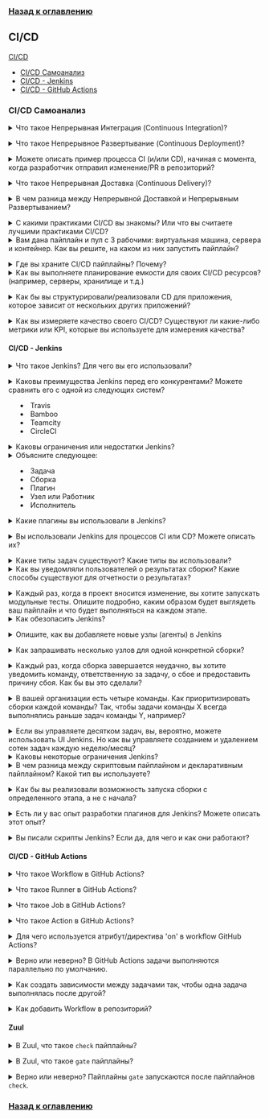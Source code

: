 ### [Назад к оглавлению](/DevQuestions/README.md)
## CI/CD

[CI/CD](#cicd)
   - [CI/CD Самоанализ](#cicd-самоанализ)
   - [CI/CD - Jenkins](#cicd---jenkins)
   - [CI/CD - GitHub Actions](#cicd---github-actions)

### CI/CD Самоанализ

<details>
<summary>Что такое Непрерывная Интеграция (Continuous Integration)?</summary><br><b>

Практика разработки, при которой разработчики часто интегрируют код в общий репозиторий. Это может варьироваться от нескольких изменений каждый день или неделю до нескольких изменений за один час на больших проектах.

Каждое изменение кода (патч) проверяется, чтобы убедиться, что оно безопасно для слияния. В настоящее время это обычная практика тестировать изменение с помощью автоматизированной сборки, которая обеспечивает возможность интеграции кода. Это может быть одна сборка, которая запускает несколько тестов на разных уровнях (юнит-тесты, функциональные тесты и т.д.), или несколько отдельных сборок, которые должны пройти все или некоторые тесты для того, чтобы изменение было слито в репозиторий.
</b></details>

<details>
<summary>Что такое Непрерывное Развертывание (Continuous Deployment)?</summary><br><b>

Стратегия разработки, используемая разработчиками для автоматического развертывания программного обеспечения в продуктивной среде, при этом любое изменение кода должно проходить через фазу автоматизированного тестирования. Только когда это успешно, выпуск считается готовым для продуктивной среды. Это исключает любое человеческое взаимодействие и должно быть реализовано только после настройки производственных конвейеров с мониторингом и отчетностью в реальном времени о развернутых активах. Если будут обнаружены какие-либо проблемы в продуктивной среде, должно быть просто откатиться к предыдущему рабочему состоянию.

Для получения дополнительной информации, пожалуйста, прочитайте [здесь](https://www.atlassian.com/continuous-delivery/continuous-deployment).
</b></details>

<details>
<summary>Можете описать пример процесса CI (и/или CD), начиная с момента, когда разработчик отправил изменение/PR в репозиторий?</summary><br><b>

Существует множество ответов на этот вопрос, так как процессы CI различаются в зависимости от используемых технологий и типа проекта, в который было отправлено изменение. Такие процессы могут включать одну или несколько из следующих стадий:

* Компиляция 
* Сборка
* Установка
* Конфигурация
* Обновление
* Тестирование

Пример одного возможного ответа:

Разработчик отправил pull request к проекту. PR (pull request) инициировал две задачи (или одну комбинированную задачу). Одна задача для выполнения линтингового теста на изменение и вторая задача для сборки пакета, который включает отправленное изменение, и выполнения нескольких API/сценарных тестов с использованием этого пакета. Как только все тесты прошли и изменение было одобрено поддержкой/основной командой, оно сливается/отправляется в репозиторий. Если некоторые тесты не прошли, изменение не будет разрешено для слияния/отправки в репозиторий.

Совершенно другой ответ или процесс CI может описать, как разработчик отправляет код в репозиторий, после чего запускается рабочий процесс, чтобы собрать образ контейнера и отправить его в реестр. Как только в реестре, кластер k8s применяет новые изменения.
</b></details>

<details>
<summary>Что такое Непрерывная Доставка (Continuous Delivery)?</summary><br><b>

Стратегия разработки, используемая для частой доставки кода в QA и Ops для тестирования. Это подразумевает наличие промежуточной зоны, которая имеет функции, подобные производственным, где изменения могут быть приняты в продукцию только после ручного обзора. Из-за этого человеческого вовлечения, обычно есть временной лаг между выпуском и обзором, что делает его медленным и подверженным ошибкам по сравнению с непрерывным развертыванием.

Для получения дополнительной информации, пожалуйста, прочитайте [здесь](https://www.atlassian.com/continuous-delivery/continuous-deployment).
</b></details>

<details>
<summary>В чем разница между Непрерывной Доставкой и Непрерывным Развертыванием?</summary><br><b>

Обе концепции охватывают один и тот же процесс развертывания изменений, которые были собраны и/или протестированы в CI-пipelines.<br>
Разница между ними заключается в том, что Непрерывная Доставка не является полностью автоматизированным процессом, в отличие от Непрерывного Развертывания, где каждое изменение, протестированное в процессе, в конечном итоге разворачивается в продуктивной среде. В непрерывной доставке кто-то либо одобряет процесс развертывания, либо сам процесс развертывания основывается на ограничениях и условиях (например, временные ограничения развертывания каждую неделю/месяц...).
</b></details>

<details>
<summary>С какими практиками CI/CD вы знакомы? Или что вы считаете лучшими практиками CI/CD?</summary><br><b>

* Часто коммитить и тестировать.
* Тестовая/промежуточная среда должна быть клонированием производственной среды.
* Очищайте свои среды (например, ваши CI/CD пайплайны могут создать много ресурсов. Они также должны заботиться о очистке всего, что они создали).
* CI/CD пайплайны должны давать одинаковые результаты как при удаленном, так и при локальном выполнении.
* Рассматривайте CI/CD как еще одно приложение в вашей организации, а не как "клейкий" код.
* Запросные среды вместо заранее выделенных ресурсов для целей CI/CD.
* Этапы/задачи пайплайнов должны быть общими между приложениями или микросервисами (не переизобретайте общие задачи, такие как "клонирование проекта").
</b></details>

<details>
<summary>Вам дана пайплайн и пул с 3 рабочими: виртуальная машина, сервера и контейнер. Как вы решите, на каком из них запустить пайплайн?</summary><br><b>

Решение о том, какой тип рабочего (виртуальная машина, "bare-metal" или контейнер) использовать для запуска пайплайна, будет зависеть от нескольких факторов, включая природу пайплайна, требования к разрабатываемому программному обеспечению, доступные ресурсы и специфические цели и ограничения процесса разработки и развертывания. Вот некоторые соображения, которые могут помочь в принятии решения:

1. Требования пайплайна
2. Доступность ресурсов
3. Масштабируемость и гибкость
4. Требования к развертыванию и изоляции
5. Соображения безопасности
6. Рабочие процессы разработки и эксплуатации
7. Соображения по стоимости

Основываясь на этих соображениях, подходящий выбор рабочего (виртуальная машина, "bare-metal" или контейнер) для запуска пайплайна будет определяться с учетом плюсов и минусов каждого варианта и в соответствии со специфическими требованиями, ресурсами и целями процесса разработки и развертывания. Также может быть полезно проконсультироваться с соответствующими заинтересованными сторонами, такими как разработчики, операционные и инфраструктурные команды, для сбора мнений и принятия обоснованного решения.
</b></details>

<details>
<summary>Где вы храните CI/CD пайплайны? Почему?</summary><br><b>

Существует несколько подходов к тому, где хранить определения CI/CD пайплайнов:

1. Репозиторий приложения - хранить их в том же репозитории приложения, который они создают или тестируют (возможно, самый популярный вариант).
2. Центральный репозиторий - хранить все CI/CD пайплайны организации/проекта в одном отдельном репозитории (возможно, лучший подход, когда несколько команд тестируют один и тот же набор проектов и в итоге имеют много пайплайнов).
3. CI репозиторий для каждого репозитория приложения - отделить код, связанный с CI, от кода приложения, но не помещать всё в одном месте (возможно, худший вариант из-за обслуживания).
4. Платформа, где выполняются CI/CD пайплайны (например, Kubernetes кластер в случае Tekton/OpenShift Pipelines).
</b></details>

<details>
<summary>Как вы выполняете планирование емкости для своих CI/CD ресурсов? (например, серверы, хранилище и т.д.)</summary><br><b>

Планирование емкости для CI/CD ресурсов включает в себя оценку ресурсов, необходимых для поддержки CI/CD пайплайна, и обеспечение достаточной емкости инфраструктуры для удовлетворения требований пайплайна. Вот некоторые шаги для выполнения планирования емкости для ресурсов CI/CD:

1. Анализ рабочей нагрузки
2. Мониторинг текущего использования
3. Выявление узких мест ресурсов
4. Прогнозирование будущего спроса
5. Планирование роста
6. Рассмотрение вопросов масштабируемости и гибкости
7. Оценка затрат и бюджета
8. Непрерывный мониторинг и корректировка

Следуя этим шагам, вы можете эффективно планировать емкость для своих ресурсов CI/CD, обеспечивая наличие достаточных ресурсов для эффективной работы вашего пайплайна и удовлетворения требований вашего процесса разработки.
</b></details>

<details>
<summary>Как бы вы структурировали/реализовали CD для приложения, которое зависит от нескольких других приложений?</summary><br><b>

Реализация Непрерывного Развертывания (CD) для приложения, которое зависит от нескольких других приложений, требует тщательного планирования и координации, чтобы обеспечить плавное и эффективное развертывание изменений во всей экосистеме. Вот некоторые общие шаги для структурирования/реализации CD для приложения с зависимостями:

1. Определите пайплайн развертывания
2. Автоматизируйте процесс развертывания
3. Управление версиями и зависимостями
4. Непрерывная интеграция и тестирование
5. Пошаговые развертывания
6. Мониторинг и управление зависимостями
7. Тестирование по всей экосистеме
8. Стратегии отката и восстановления
9. Безопасность и соблюдение норм
10. Документация и коммуникация

Реализация CD для приложения с зависимостями требует тщательного планирования, координации и автоматизации для обеспечения эффективных и надежных развертываний. Следуя лучшим практикам, таким как автоматизация, управление версиями, тестирование, мониторинг, стратегии отката и эффективная коммуникация, вы можете обеспечить плавный и успешный процесс CD для вашей экосистемы приложений.
</b></details>

<details>
<summary>Как вы измеряете качество своего CI/CD? Существуют ли какие-либо метрики или KPI, которые вы используете для измерения качества?</summary><br><b>

Измерение качества процессов CI/CD имеет решающее значение для выявления областей для улучшения, обеспечения эффективной и надежной доставки программного обеспечения и достижения непрерывного улучшения. Вот некоторые общие метрики и KPI (ключевые показатели эффективности) для измерения качества CI/CD:

1. Процент успешных сборок: Эта метрика измеряет процент успешных сборок по сравнению с общим числом сборок. Высокий процент успешных сборок указывает на то, что большинство сборок успешны и пайплайн CI/CD стабилен.
2. Время сборки и развертывания: Эта метрика измеряет время, необходимое для сборки и развертывания изменений от момента отправки кода до продуктивной среды. Быстрое время сборки и развертывания указывает на более короткий цикл обратной связи и более быстрое время выхода на рынок.
3. Частота развертывания: Эта метрика измеряет частоту развертываний в продуктивной среде в течение определенного периода времени. Более высокая частота развертывания указывает на более быстрые циклы выпусков и более частые обновления в продуктивной среде.
4. Среднее время обнаружения (MTTD): Эта метрика измеряет среднее время, необходимое для обнаружения проблем или дефектов в пайплайне CI/CD или в продуктивной среде. Меньшее MTTD указывает на более быстрое обнаружение и разрешение проблем, что приводит к более высокому качеству и более надежным развертываниям.
5. Среднее время восстановления (MTTR): Эта метрика измеряет среднее время, необходимое для восстановления после проблем или инцидентов в пайплайне CI/CD или в продуктивной среде. Меньшее MTTR указывает на более быстрое восстановление и уменьшение времени простоя, что приводит к более высокой доступности и надежности.
6. Время цикла обратной связи: Эта метрика измеряет время, необходимое для получения обратной связи по изменениям в коде, включая обзоры кода, результаты тестов и другие механизмы обратной связи. Более быстрое время цикла обратной связи позволяет более быстрые итерации и более быстрое улучшение процесса CI/CD.
7. Удовлетворенность клиентов: Эта метрика измеряет удовлетворенность конечных пользователей или клиентов качеством и надежностью развернутого программного обеспечения. Более высокая удовлетворенность клиентов указывает на то, что процесс CI/CD доставляет высококачественное программное обеспечение, соответствующее ожиданиям клиентов.

Это всего лишь некоторые примеры метрик и KPI, которые можно использовать для измерения качества процессов CI/CD. Важно выбирать метрики, которые соответствуют целям и задачам вашей организации, и регулярно отслеживать и анализировать их, чтобы постоянно улучшать процесс CI/CD и обеспечивать высокое качество доставки программного обеспечения.
</b></details>

#### CI/CD - Jenkins

<details>
<summary>Что такое Jenkins? Для чего вы его использовали?</summary><br><b>

Jenkins - это инструмент автоматизации с открытым исходным кодом, написанный на Java, с плагинами, созданными для целей Непрерывной Интеграции. Jenkins используется для непрерывной сборки и тестирования ваших программных проектов, что упрощает разработчикам интеграцию изменений в проект и упрощает пользователям получение свежей сборки. Он также позволяет постоянно доставлять программное обеспечение, интегрируясь с большим количеством технологий тестирования и развертывания.

Jenkins интегрирует процессы жизненного цикла разработки всех типов, включая сборку, документы, тестирование, упаковку, стадию, развертывание, статический анализ и многое другое.
</b></details>

<details>
<summary>Каковы преимущества Jenkins перед его конкурентами? Можете сравнить его с одной из следующих систем?

  * Travis
  * Bamboo
  * Teamcity
  * CircleCI</summary><br><b>

Jenkins имеет несколько преимуществ перед своими конкурентами, включая Travis, Bamboo, TeamCity и CircleCI. Вот некоторые ключевые преимущества:

1. С открытым исходным кодом и бесплатно
2. Настраиваемый и гибкий
3. Широкий диапазон интеграций и плагинов
4. Активное и поддерживающее сообщество

При сравнении Jenkins с его конкурентами есть некоторые ключевые различия в функциональности и возможностях. Например:

- Travis: Travis - это облачная платформа CI/CD, которая известна своей простотой использования и быстрой настройкой. Однако у нее меньше вариантов настройки и интеграций по сравнению с Jenkins.
- Bamboo: Bamboo - это инструмент CI/CD от Atlassian, создателей JIRA и Confluence. Он предоставляет ряд функций для сборки, тестирования и развертывания программного обеспечения, но может быть более дорогим и сложным в настройке по сравнению с Jenkins.
- TeamCity: TeamCity - это инструмент CI/CD от JetBrains, создателей IntelliJ IDEA. Он предоставляет ряд функций для сборки, тестирования и развертывания программного обеспечения, но может быть более сложным и требовательным к ресурсам по сравнению с Jenkins.
- CircleCI: CircleCI - это облачная платформа CI/CD, которая известна своими быстрыми временем сборки и легкой интеграцией с GitHub. Однако она может быть более дорогой по сравнению с Jenkins, особенно для более крупных проектов.
</b></details>

<details>
<summary>Каковы ограничения или недостатки Jenkins?</summary><br><b>

Это может быть оценочный ответ:

* Устаревшие панели управления с не многими возможностями для настройки
* Готовность контейнеров (это улучшилось с Jenkins X)
* Сам по себе у него не так много функций. С другой стороны, существует множество плагинов, созданных сообществом, чтобы расширить его возможности.
* Управление Jenkins и его пайплайнами как код может быть настоящим кошмаром.
</b></details>

<details>
<summary>Объясните следующее:

- Задача
- Сборка
- Плагин
- Узел или Работник
- Исполнитель</summary><br><b>
- Задача - это определение автоматизации=что и где выполнять после нажатия пользователем "собрать".
- Сборка - это выполняющийся экземпляр задачи. В любой данный момент времени может быть одна или несколько сборок (если это не ограничено конфигурацией).
- Работник - это машина/экземпляр, на котором выполняется сборка. Когда сборка запускается, она "забирает" работника из пула для выполнения на нем.
- Исполнитель - это переменная работника, определяющая, сколько сборок может выполняться на этом работнике параллельно. Значение исполнителя 3 означает, что 3 сборки могут выполняться в любой момент на этом исполнителе (не обязательно одной и той же задачи. Любые сборки).
</b></details>

<details>
<summary>Какие плагины вы использовали в Jenkins?</summary><br><b>

Jenkins имеет обширную библиотеку плагинов, и наиболее часто используемые плагины зависят от конкретных потребностей и требований каждой организации. Однако вот некоторые из самых популярных и широко используемых плагинов в Jenkins:

- Pipeline: Этот плагин позволяет пользователям создавать и управлять сложными многостадийными пайплайнами с использованием простого и удобного скриптового языка. Он предоставляет мощный и гибкий способ автоматизации всего процесса доставки программного обеспечения, от коммита кода до развертывания.

- Git: Этот плагин обеспечивает интеграцию с Git, одной из самых популярных систем управления версиями на сегодняшний день. Он позволяет пользователям извлекать код из репозиториев Git, инициировать сборки на основе изменений кода и отправлять изменения кода обратно в Git.

- Docker: Этот плагин обеспечивает интеграцию с Docker, популярной платформой для сборки, отгрузки и запуска распределенных приложений. Он позволяет пользователям собирать и запускать Docker-контейнеры как часть процесса сборки, что упрощает и позволяет повторное развертывание приложений.

- JUnit: Этот плагин обеспечивает интеграцию с JUnit, популярным фреймворком модульного тестирования для Java-приложений. Он позволяет пользователям выполнять тесты JUnit как часть их процесса сборки и генерировать отчеты и статистику по результатам тестов.

- Cobertura: Этот плагин предоставляет отчетность по покрытию кода для Java-приложений. Он позволяет пользователям измерять покрытие кода их тестами и генерировать отчеты о том, какие части кода покрыты тестами.

- Email Extension: Этот плагин предоставляет расширенные возможности уведомлений по электронной почте для Jenkins. Он позволяет пользователям настраивать содержимое и формат уведомлений по электронной почте, включая вложения, и отправлять уведомления определенным пользователям или группам на основе результатов сборки.

- Artifactory: Этот плагин обеспечивает интеграцию с Artifactory, популярным хранилищем артефактов для хранения и управления бинарными файлами и зависимостями. Он позволяет пользователям публиковать и получать артефакты из Artifactory как часть их процесса сборки.

- SonarQube: Этот плагин обеспечивает интеграцию с SonarQube, популярным инструментом анализа качества кода. Он позволяет пользователям выполнять проверки качества кода и генерировать отчеты по метрикам качества кода, таким как сложность кода, дубликаты кода и покрытие кода.
</b></details>

<details>
<summary>Вы использовали Jenkins для процессов CI или CD? Можете описать их?</summary><br><b>

Допустим, у нас есть веб-приложение, построенное с использованием Node.js, и мы хотим автоматизировать его процесс сборки и развертывания с помощью Jenkins. Вот как мы можем настроить простой CI/CD пайплайн с использованием Jenkins:

1. Установите Jenkins: Мы можем установить Jenkins на выделенном сервере или на облачной платформе, такой как AWS или Google Cloud.
2. Установить необходимые плагины: В зависимости от конкретных требований проекта, возможно, нам придется установить такие плагины, как NodeJS, Git, Docker и любые другие плагины, требуемые проектом.
3. Создать новую задачу: В Jenkins задача - это определенный набор инструкций для автоматизации конкретной задачи. Мы можем создать новую задачу и настроить ее на сборку нашего приложения на Node.js.
4. Настроить задачу: Мы можем настроить задачу для извлечения последнего кода из репозитория Git, установки необходимых зависимостей с помощью Node.js, выполнения модульных тестов и сборки приложения с использованием скрипта сборки.
5. Настроить окружение развертывания: Мы можем установить отдельное окружение для развертывания приложения, например, промежуточное или продуктивное окружение. Мы можем использовать Docker для создания образа контейнера приложения и развернуть его в окружении.
6. Настроить непрерывное развертывание: Мы можем настроить задачу на автоматическое развертывание приложения в развертываемое окружение, если сборка и тесты прошли успешно.
7. Мониторинг и устранение неполадок: Мы можем следить за пайплайном на наличие ошибок или сбоев и устранять любые возникающие проблемы.

Это всего лишь простой пример CI/CD пайплайна с использованием Jenkins, и конкретные детали реализации могут варьироваться в зависимости от требований проекта.
</b></details>

<details>
<summary>Какие типы задач существуют? Какие типы вы использовали?</summary><br><b>

В Jenkins есть различные типы задач, включая:

1. Freestyle job: Это самый распространенный тип задачи в Jenkins, который позволяет пользователям определять пользовательские шаги сборки и настраивать различные параметры, включая триггеры сборки, опрос SCM и действия после сборки.
2. Pipeline job: Pipline job - это новая функция в Jenkins, которая позволяет пользователям определять пайплайн задач, который может выполняться в определенном порядке. Пайплайн может быть определен с помощью Jenkinsfile, который предоставляет синтаксис, похожий на скрипт, для определения этапов, шагов и условий пайплайна.
3. Multi-configuration job: Этот тип задачи позволяет пользователям выполнять одну и ту же задачу с несколькими конфигурациями, такими как различные операционные системы, браузеры или устройства. Jenkins выполнит задачу для каждой указанной конфигурации, предоставляя матрицу результатов.
4. Maven job: Этот тип задачи специально предназначен для сборки Java-приложений с использованием инструмента сборки Maven. Jenkins выполнит процесс сборки Maven, включая компиляцию, тестирование и упаковку приложения.
5. Parameterized job: Этот тип задачи позволяет пользователям определять параметры, которые могут быть переданы в процесс сборки во время выполнения. Параметры могут использоваться для настройки процесса сборки, например, указания номера версии или целевого окружения.
</b></details>

<details>
<summary>Как вы уведомляли пользователей о результатах сборки? Какие способы существуют для отчетности о результатах?</summary><br><b>

Вы можете сообщать через:
  * Электронная почта
  * Мессенджеры
  * Дашборды

У каждого из этих методов есть свои недостатки и преимущества. Например, электронная почта может быть игнорирована, если отправляется слишком часто.
</b></details>

<details>
<summary>Каждый раз, когда в проект вносится изменение, вы хотите запускать модульные тесты. Опишите подробно, каким образом будет выглядеть ваш пайплайн и что будет выполняться на каждом этапе.</summary><br><b>

У пайплайнов будет несколько этапов:

  * Клонировать проект
  * Установить зависимости тестирования (например, если мне нужно установить пакет tox для запуска тестов, я установлю его на этом этапе)
  * Выполнить модульные тесты
  * (Опционально) отчет о результатах (например, по электронной почте пользователям)
  * Архивировать соответствующие логи/файлы
</b></details>

<details>
<summary>Как обезопасить Jenkins?</summary><br><b>

 [Документация Jenkins](https://www.jenkins.io/doc/book/security/securing-jenkins/) предоставляет некоторые базовые вводные сведения о том, как защитить ваш сервер Jenkins.
</b></details>

<details>
<summary>Опишите, как вы добавляете новые узлы (агенты) в Jenkins</summary><br><b>

Вы можете описать способ добавления новых узлов через UI, но лучше объяснить, как это сделать масштабируемым способом, например, с помощью скрипта или использования динамичного источника для узлов, как в одном из существующих облаков.
</b></details>

<details>
<summary>Как запрашивать несколько узлов для одной конкретной сборки?</summary><br><b>

Для задания нескольких узлов для одной конкретной сборки в Jenkins можно использовать функцию "Параллельно" в скрипте пайплайна. Функция "Параллельно" позволяет выполнить несколько этапов параллельно, и каждый этап может выполняться на своем узле.

Вот пример скрипта пайплайна, который демонстрирует, как запрашивать несколько узлов для одной конкретной сборки:

```groovy
pipeline {
    agent any
    stages {
        stage('Build') {
            parallel {
                stage('Node 1') {
                    agent { label 'node1' }
                    steps {
                        // Запуск команд сборки на Узле 1
                    }
                }
                stage('Node 2') {
                    agent { label 'node2' }
                    steps {
                        // Запуск команд сборки на Узле 2
                    }
                }
                stage('Node 3') {
                    agent { label 'node3' }
                    steps {
                        // Запуск команд сборки на Узле 3
                    }
                }
            }
        }
        stage('Deploy') {
            agent any
            steps {
                // Развертывание собранных артефактов
            }
        }
    }
}
```

В этом примере этап "Сборка" состоит из трех параллельных этапов, каждый из которых выполняется на различном узле, обозначенном как "node1", "node2" и "node3". Этап "Развертывание" запускается после завершения сборки и выполняется на любом доступном узле.

Чтобы использовать этот скрипт пайплайна, необходимо, чтобы три узла (node1, node2 и node3) были настроены в Jenkins. Также стоит убедиться, что необходимые команды сборки и зависимости установлены на каждом узле.
</b></details>

<details>
<summary>Каждый раз, когда сборка завершается неудачно, вы хотите уведомить команду, ответственную за задачу, о сбое и предоставить причину сбоя. Как бы вы это сделали?</summary><br><b>

В Jenkins вы можете использовать плагин "Email Notification" для уведомления команды, когда сборка завершается с ошибкой. Вот шаги для настройки уведомлений по электронной почте для неудачных сборок:

1. Установите плагин "Email Notification", если он еще не установлен в Jenkins.
2. Перейдите на страницу конфигурации задачи Jenkins и щелкните "Настроить".
3. Прокрутите вниз до раздела "После сборки" и нажмите "Добавить действие после сборки".
4. Выберите "Редактируемое уведомление по электронной почте" из списка вариантов.
5. Заполните необходимые поля, такие как адреса электронной почты получателей, тема и содержание письма. Вы можете использовать переменные окружения Jenkins, такие как ${BUILD_URL} и ${BUILD_LOG}, чтобы включить информацию, специфичную для сборки, в содержание письма.
6. В разделе "Расширенные настройки" выберите "Отправить получателям" и выберите "Только в случае сбоя" из выпадающего меню.
7. Нажмите "Сохранить", чтобы сохранить конфигурацию задачи.

С такой настройкой Jenkins будет отправлять уведомление по электронной почте указанным получателям каждый раз, когда сборка завершится с ошибкой, предоставляя им причину сбоя и любую другую соответствующую информацию.
</b></details>

<details>
<summary>В вашей организации есть четыре команды. Как приоритизировать сборки каждой команды? Так, чтобы задачи команды X всегда выполнялись раньше задач команды Y, например?</summary><br><b>

В Jenkins вы можете приоритизировать сборки каждой команды, используя плагин "Priority Sorter". Вот шаги для настройки приоритета сборок:

1. Установите плагин "Priority Sorter", если он еще не установлен в Jenkins.
2. Перейдите на страницу конфигурации системы Jenkins и щелкните "Настроить глобальную безопасность". Прокрутите вниз до раздела "Контроль доступа" и нажмите "На уровне проекта".
3. В разделе "Действия по умолчанию для проекта" выберите "Настроить триггеры сборки и выполнение" из выпадающего меню. Нажмите "Добавить пользователя или группу" и добавьте группы, представляющие каждую команду в вашей организации.
4. Перейдите на страницу конфигурации каждой задачи Jenkins и щелкните "Настроить". Прокрутите вниз до раздела "Среда сборки" и нажмите "Добавить шаг сборки". Выберите "Установить приоритет сборки с помощью Priority Sorter" из списка вариантов.
5. Установите приоритет задачи в зависимости от команды, которой она принадлежит. Например, если команда X отвечает за задачу, установите приоритет на более высокий, чем за задачи команды Y. Нажмите "Сохранить", чтобы сохранить конфигурацию задачи.

С такой настройкой Jenkins будет приоритизировать сборки каждой команды на основе установленного значения приоритета в конфигурации задачи. Задачи, принадлежащие команде X, будут иметь более высокий приоритет, чем задачи, принадлежащие команде Y, обеспечивая их выполнение в первую очередь.
</b></details>

<details>
<summary>Если вы управляете десятком задач, вы, вероятно, можете использовать UI Jenkins. Но как вы управляете созданием и удалением сотен задач каждую неделю/месяц?</summary><br><b>

Управление созданием и удалением сотен задач каждую неделю/месяц в Jenkins может быть громоздкой задачей, если делать это вручную через интерфейс пользователя. Вот некоторые подходы для эффективного управления большим количеством задач:

1. Используйте шаблоны задач
2. Используйте Job DSL
3. Используйте REST API Jenkins
4. Используйте инструмент управления конфигурацией
5. Используйте инструмент управления задачами Jenkins
</b></details>

<details>
<summary>Каковы некоторые ограничения Jenkins?</summary><br><b>

  * Тестирование взаимозависимостей (изменения из нескольких проектов вместе)
  * Запуск сборок из любой стадии (хотя Cloudbees реализовали нечто под названием контрольные точки).
</b></details>

<details>
<summary>В чем разница между скриптовым пайплайном и декларативным пайплайном? Какой тип вы используете?</summary><br><b>

Jenkins поддерживает два типа пайплайнов: скриптовые и декларативные пайплайны.

Скриптовые пайплайны используют синтаксис Groovy и обеспечивают высокую степень гибкости и контроля над процессом сборки. Скриптовые пайплайны позволяют разработчикам писать пользовательский код для обработки сложных сценариев, но могут быть сложными и трудными в обслуживании.

Декларативные пайплайны являются более новой функцией и обеспечивают более простой способ определения пайплайнов с использованием синтаксиса YAML. Декларативные пайплайны предоставляют более структурированный и целенаправленный способ определения сборок, облегчая начало работы с пайплайнами и уменьшая риск ошибок.

Некоторые ключевые различия между двумя типами пайплайнов:

1. Синтаксис: Скриптовые пайплайны используют синтаксис Groovy, в то время как декларативные пайплайны используют синтаксис YAML.
2. Структура: Декларативные пайплайны имеют более структурированный формат и определяют конкретные этапы, в то время как скриптовые пайплайны обеспечивают большую гибкость в определении этапов и шагов сборки.
3. Обработка ошибок: Декларативные пайплайны предоставляют более комплексную систему обработки ошибок с встроенными условиями и действиями, в то время как скриптовые пайплайны требуют более ручной обработки ошибок.
4. Удобство использования: Декларативные пайплайны проще в использовании для новичков и имеют более простой синтаксис, в то время как скриптовые пайплайны требуют больше опыта в Groovy и могут быть более сложными.
5. Обслуживание: Декларативные пайплайны легче обслуживать и модифицировать с меньшими затратами времени по сравнению со скриптовыми пайплайнами, которые могут быть более трудными для изменения и расширения с течением времени.

Мне знакомы оба типа пайплайнов, но в основном я предпочитаю декларативные пайплайны за их удобство использования и простоту.
</b></details>

<details>
<summary>Как бы вы реализовали возможность запуска сборки с определенного этапа, а не с начала?</summary><br><b>

Чтобы реализовать возможность запуска сборки с определенного этапа, а не с начала в пайплайне Jenkins, мы можем использовать директиву `when` вместе с настраиваемым параметром, чтобы определить стартовую стадию. Вот шаги для реализации этого:

1. Добавьте настраиваемый параметр в пайплайн. Этот параметр может быть простой строкой или более сложным типом данных, например, картой.
    
    ```groovy
    parameters {
        string(name: 'START_STAGE', defaultValue: '', description: 'Имя этапа, с которого начать сборку')
    }
    ```
    
2. Используйте директиву `when`, чтобы условно выполнить этапы на основе значения параметра `START_STAGE`.
    
    ```groovy
    stage('Build') {
        when {
            expression {
                params.START_STAGE == '' || currentStage.name == params.START_STAGE
            }
        }
        // Шаги сборки здесь
    }
    
    stage('Test') {
        when {
            expression {
                params.START_STAGE == '' || currentStage.name == params.START_STAGE || previousStage.result == 'SUCCESS'
            }
        }
        // Шаги тестирования здесь
    }
    
    stage('Deploy') {
        when {
            expression {
                params.START_STAGE == '' || currentStage.name == params.START_STAGE || previousStage.result == 'SUCCESS'
            }
        }
        // Шаги развертывания здесь
    }
    ```
    

  В этом примере мы используем директиву `when`, чтобы выполнить каждый этап только в том случае, если параметр `START_STAGE` пуст или совпадает с именем текущего этапа. Кроме того, для этапов "Тестирование" и "Развертывание" мы также проверяем, завершилась ли предыдущая стадия успешно перед запуском.

3. Запустите пайплайн и передайте параметр `START_STAGE`, когда это необходимо.
    
    ```groovy
    pipeline {
        agent any
        parameters {
            string(name: 'START_STAGE', defaultValue: '', description: 'Имя этапа, с которого начать сборку')
        }
        stages {
            stage('Build') {
                // Шаги сборки здесь
            }
            stage('Test') {
                // Шаги тестирования здесь
            }
            stage('Deploy') {
                // Шаги развертывания здесь
            }
        }
    }
    ```
    

При запуске пайплайна вы можете передать параметр `START_STAGE`, чтобы начать сборку с определенного этапа.

Например, если вы хотите начать сборку с этапа "Тестирование", вы можете запустить пайплайн с параметром `START_STAGE`, установленным на `'Test'`:

```groovy
pipeline?START_STAGE=Test
```

Это заставит пайплайн пропустить этап "Сборка" и начать сразу с этапа "Тестирование".
</b></details>

<details>
<summary>Есть ли у вас опыт разработки плагинов для Jenkins? Можете описать этот опыт?</summary><br><b>

Разработка плагина для Jenkins требует знаний Java и знакомства с API Jenkins. Процесс обычно включает настройку среды разработки, создание нового проекта плагина, определение точек расширения плагина и реализацию необходимого функционала с использованием кода Java. После того как плагин будет разработан, его можно упаковать и развернуть в Jenkins.

Экосистема плагинов Jenkins обширна, и существует множество ресурсов, которые могут помочь в разработке плагинов, включая документацию, форумы и онлайн-сообщества. Кроме того, Jenkins предоставляет инструменты, такие как Jenkins Plugin POM Generator и Jenkins Plugin Manager, чтобы помочь в разработке и управлении плагинами.
</b></details>

<details>
<summary>Вы писали скрипты Jenkins? Если да, для чего и как они работают?</summary><br><b>
</b></details>

#### CI/CD - GitHub Actions

<details>
<summary>Что такое Workflow в GitHub Actions?</summary><br><b>

Файл YAML, который определяет действия автоматизации и инструкции для выполнения при определенном событии.<br>
Файл размещается непосредственно в репозитории.

Workflow может быть чем угодно - запуск тестов, компиляция кода, создание пакетов и т.д.
</b></details>

<details>
<summary>Что такое Runner в GitHub Actions?</summary><br><b>

Workflow должен быть выполнен где-то. Среда, в которой выполняется workflow, называется Runner.<br>
Runner может быть локальным хостом или хостингом GitHub.
</b></details>

<details>
<summary>Что такое Job в GitHub Actions?</summary><br><b>

Задача - это серия шагов, которые выполняются в одном и том же Runner/окружении.<br>
Workflow должен включать как минимум одну задачу.
</b></details>

<details>
<summary>Что такое Action в GitHub Actions?</summary><br><b>

Action - это наименьшая единица в workflow. Она включает команды, которые выполняются в рамках задачи.
</b></details>

<details>
<summary>Для чего используется атрибут/директива 'on' в workflow GitHub Actions?</summary><br><b>

Указать, при каких событиях будет инициирован workflow.<br>
Например, вы можете настроить workflow, чтобы он запускался каждый раз, когда в репозитории происходит изменение.
</b></details>

<details>
<summary>Верно или неверно? В GitHub Actions задачи выполняются параллельно по умолчанию.</summary><br><b>

Верно.
</b></details>

<details>
<summary>Как создать зависимости между задачами так, чтобы одна задача выполнялась после другой?</summary><br><b>

С помощью атрибута/директивы "needs".

```
jobs:
  job1:
  job2:
    needs: job1
```

В приведенном выше примере job1 должен успешного завершиться, прежде чем job2 будет запущена.
</b></details>

<details>
<summary>Как добавить Workflow в репозиторий?</summary><br><b>
CLI:

1. Создайте директорию `.github/workflows` в репозитории.
2. Добавьте YAML файл.

UI:

1. На странице репозитория нажмите на "Actions".
2. Выберите workflow и нажмите "Настроить этот workflow".
</b></details>

#### Zuul

<details>
<summary>В Zuul, что такое <code>check</code> пайплайны?</summary><br><b>

Пайплайны `check` запускаются, когда патч загружается в систему ревью кода (например, Gerrit).<br>
</b></details>

<details>
<summary>В Zuul, что такое <code>gate</code> пайплайны?</summary><br><b>

Пайплайны `gate` запускаются, когда рецензент кода одобряет изменение в системе ревью кода (например, Gerrit).
</b></details>

<details>
<summary>Верно или неверно? Пайплайны <code>gate</code> запускаются после пайплайнов <code>check</code>.</summary><br><b>

Верно. Пайплайны `check` запускаются, когда изменение загружается, тогда как пайплайны `gate` запускаются, когда изменение одобрено рецензентом.
</b></details>

### [Назад к оглавлению](/DevQuestions/README.md)